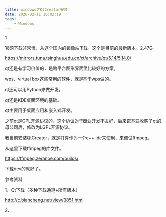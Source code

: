```yaml
---
title: windows之QtCreator安装
date: 2020-02-11 16:02:19
tags:
	- Windows
---
```


1

官网下载非常慢，从这个国内的镜像站下载。这个是目前的最新版本。2.47G。

https://mirrors.tuna.tsinghua.edu.cn/qt/archive/qt/5.14/5.14.0/

qt还是有学习价值的，是跨平台图形界面里比较好的方案。

wps、virtual box这些常用的软件，就是基于wps做的。

qt还可以用Python来做开发。

qt还是KDE桌面环境的基础。

qt主要用于桌面应用和嵌入式开发。

之前qt是GPL开源协议的，这个协议对于商业开发不友好，后来诺基亚收购了qt的母公司后，修改为LGPL开源协议。

我当前安装QtCreator，就是打算作为一个c++ ide来使用，来调试ffmpeg。

从这里下载ffmpeg的库文件。

https://ffmpeg.zeranoe.com/builds/

下载dev的就好了。



参考资料

1、Qt下载（多种下载通道+所有版本）

http://c.biancheng.net/view/3851.html

2、



